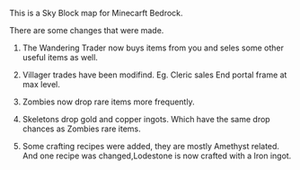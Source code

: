 This is a Sky Block map for Minecarft Bedrock.

There are some changes that were made.

1. The Wandering Trader now buys items from you and seles some other useful items as well.

2. Villager trades have been modifind. Eg. Cleric sales End portal frame at max level.

3. Zombies now drop rare items more frequently.

4. Skeletons drop gold and copper ingots. Which have the same drop chances as Zombies rare items.

5. Some crafting recipes were added, they are mostly Amethyst related. And one recipe was changed,Lodestone is now crafted with a Iron ingot.
